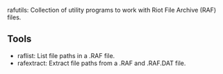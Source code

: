 rafutils: Collection of utility programs to work with Riot File Archive (RAF)
files.

Tools
-----

* raflist: List file paths in a .RAF file.
* rafextract: Extract file paths from a .RAF and .RAF.DAT file.

